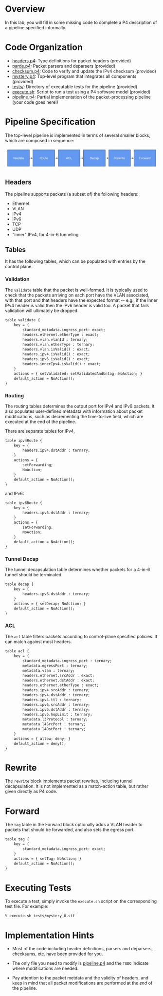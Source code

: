 # Overview

In this lab, you will fill in some missing code to complete a P4
description of a pipeline specified informally.

# Code Organization

* [headers.p4](headers.p4): Type definitions for packet headers (provided)
* [parde.p4](parde.p4): Packet parsers and deparsers (provided)
* [checksum.p4](checksum.p4): Code to verify and update the IPv4 checksum (provided)
* [mystery.p4](mystery.p4): Top-level program that integrates all components (provided)
* [tests/](tests/): Directory of executable tests for the pipeline (provided)
* [execute.sh](execute.sh): Script to run a test using a P4 software model (provided)
* [pipeline.p4](pipeline.p4): Partial implementation of the packet-processing pipeline (your code goes here!)

# Pipeline Specification

The top-level pipeline is implemented in terms of several smaller
blocks, which are composed in sequence:

![pipeline](../images/pipeline.png)

## Headers

The pipeline supports packets (a subset of) the following headers:

* Ethernet
* VLAN
* IPv4
* IPv6
* TCP
* UDP
* "Inner" IPv4, for 4-in-6 tunneling


## Tables

It has the following tables, which can be populated with entries by
the control plane.

### Validation

The `validate` table that the packet is well-formed. It is typically
used to check that the packets arriving on each port have the VLAN
associated, with that port and that headers have the expected format
-- e.g., if the Inner IPv4 header is valid then the IPv6 header is
valid too. A packet that fails validation will ultimately be dropped.

```p4
table validate {
    key = {
        standard_metadata.ingress_port: exact;
        headers.ethernet.etherType : exact;
        headers.vlan.vlanId : ternary;
        headers.vlan.etherType : ternary;
        headers.vlan.isValid() : exact;
        headers.ipv4.isValid() : exact;
        headers.ipv6.isValid() : exact;
        headers.innerIpv4.isValid() : exact;
    }
    actions = { setValidated; setValidatedAndUntag; NoAction; }
    default_action = NoAction();
}
```

### Routing

The routing tables determines the output port for IPv4 and IPv6
packets. It also populates user-defined metadata with information
about packet modifications, such as decrementing the time-to-live
field, which are executed at the end of the pipeline.

There are separate tables for IPv4,
```p4
table ipv4Route {
    key = {
        headers.ipv4.dstAddr : ternary;
    }
    actions = {
        setForwarding;
        NoAction;
    }
    default_action = NoAction();
}
```
and IPv6:
```p4
table ipv6Route {
    key = {
        headers.ipv6.dstAddr : ternary;
    }
    actions = {
        setForwarding;
        NoAction;
    }
    default_action = NoAction();
}
```

### Tunnel Decap

The tunnel decapsulation table determines whether packets for a 4-in-6
tunnel should be terminated.

```p4
table decap {
    key = {
        headers.ipv6.dstAddr : ternary;           
    }
    actions = { setDecap; NoAction; }
    default_action = NoAction();
}
```

### ACL

The `acl` table filters packets according to control-plane specified
policies. It can match against most headers.

```p4
table acl {
    key = {
        standard_metadata.ingress_port : ternary;
        metadata.egressPort : ternary;
        metadata.vlan : ternary;
        headers.ethernet.srcAddr : exact;
        headers.ethernet.dstAddr : exact;
        headers.ethernet.etherType : exact;
        headers.ipv4.srcAddr : ternary;
        headers.ipv4.dstAddr : ternary;
        headers.ipv4.ttl : ternary;
        headers.ipv6.srcAddr : ternary;
        headers.ipv6.dstAddr : ternary;
        headers.ipv6.hopLimit : ternary;
        metadata.l3Protocol : ternary;
        metadata.l4SrcPort : ternary;
        metadata.l4DstPort : ternary;
    }
    actions = { allow; deny; }
    default_action = deny();
}

```

# Rewrite

The `rewrite` block implements packet rewrites, including tunnel
decapsulation. It is not implemented as a match-action table, but
rather given directly as P4 code.

# Forward

The `tag` table in the Forward block optionally adds a VLAN header to
packets that should be forwarded, and also sets the egress port.

```p4
table tag {
    key = {
        standard_metadata.ingress_port: exact;
    }
    actions = { setTag; NoAction; }
    default_action = NoAction();
}
```

# Executing Tests

To execute a test, simply invoke the `execute.sh` script on the
corresponding test file. For example:

```
% execute.sh tests/mystery_0.stf
```

# Implementation Hints

* Most of the code including header definitions, parsers and
  deparsers, checksums, etc. have been provided for you.

* The only file you need to modify is [pipeline.p4](pipeline.p4) and
  the `TODO` indicate where modifications are needed.

* Pay attention to the packet metdata and the validity of headers, and
  keep in mind that all packet modifications are performed at the
  _end_ of the pipeline. 

